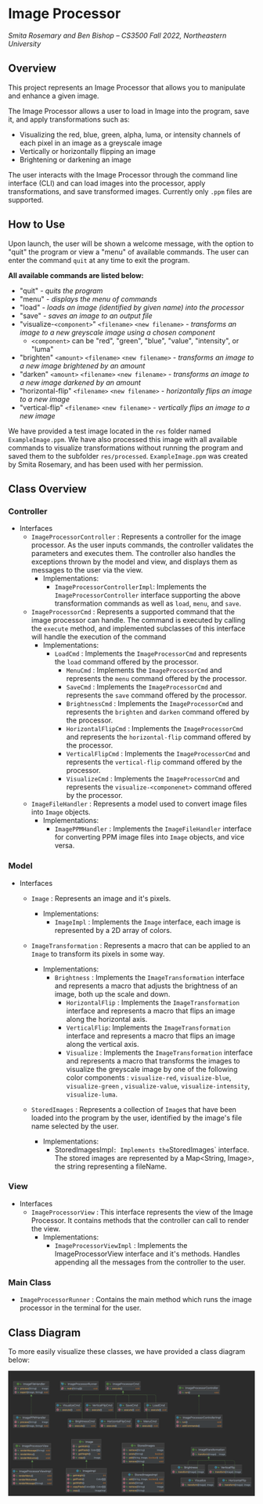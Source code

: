 # Image Processor

_Smita Rosemary and Ben Bishop – CS3500 Fall 2022, Northeastern University_

## Overview

This project represents an Image Processor that allows you to manipulate and enhance a given image.

The Image Processor allows a user to load in Image into the program, save it, and apply
transformations such as:

* Visualizing the red, blue, green, alpha, luma, or intensity channels of each pixel in an image as
  a greyscale
  image
* Vertically or horizontally flipping an image
* Brightening or darkening an image

The user interacts with the Image Processor through the command line interface (CLI) and can load
images into the processor, apply transformations, and save transformed images. Currently only `.ppm`
files are supported.

## How to Use

Upon launch, the user will be shown a welcome message, with the option to "quit" the program or view
a "menu" of available commands. The user can enter the command `quit` at any time to exit the
program.

**All available commands are listed below:**

* "quit" - _quits the program_
* "menu" - _displays the menu of commands_
* "load" <path> <filename> - _loads an image (identified by given name) into the processor_
* "save" <path> <filename> - _saves an image to an output file_
* "visualize-`<component>`" `<filename>` `<new filename>` - _transforms an image to a new greyscale
  image
  using a chosen component_
    * `<component>` can be "red", "green", "blue", "value", "intensity", or "luma"
* "brighten" `<amount>` `<filename>` `<new filename>` - _transforms an image to a new image
  brightened by
  an amount_
* "darken" `<amount>` `<filename>` `<new filename>` - _transforms an image to a new image darkened
  by an
  amount_
* "horizontal-flip" `<filename>` `<new filename>` - _horizontally flips an image to a new image_
* "vertical-flip" `<filename>` `<new filename>` - _vertically flips an image to a new image_

We have provided a test image located in the `res` folder named `ExampleImage.ppm`. We have also
processed this image with all available commands to visualize transformations without running the
program and saved them to the subfolder `res/processed`. `ExampleImage.ppm` was created by Smita
Rosemary, and has been used with her permission.

## Class Overview

### Controller

* Interfaces
    * `ImageProcessorController` : Represents a controller for the image processor. As the user
      inputs
      commands, the controller validates the parameters and executes them. The controller also
      handles
      the exceptions thrown by the model and view, and displays them as messages to the user via the
      view.
        * Implementations:
            * `ImageProcessorControllerImpl`: Implements the `ImageProcessorController` interface
              supporting
              the above transformation commands as well as `load`, `menu`, and `save`.
    * `ImageProcessorCmd` : Represents a supported command that the image processor can handle. The
      command is executed by calling the `execute` method, and implemented subclasses of this
      interface
      will handle the execution of the command
        * Implementations:
            * `LoadCmd` : Implements the `ImageProcessorCmd` and represents the `load` command
              offered by the
              processor.
                * `MenuCmd` : Implements the `ImageProcessorCmd` and represents the `menu` command
                  offered by
                  the
                  processor.
                * `SaveCmd` : Implements the `ImageProcessorCmd` and represents the `save` command
                  offered by
                  the
                  processor.
                * `BrightnessCmd` : Implements the `ImageProcessorCmd` and represents the `brighten`
                  and `darken`
                  command offered by the processor.
                * `HorizontalFlipCmd` : Implements the `ImageProcessorCmd` and represents
                  the `horizontal-flip`
                  command offered by the processor.
                * `VerticalFlipCmd` : Implements the `ImageProcessorCmd` and represents
                  the `vertical-flip` command
                  offered by the processor.
                * `VisualizeCmd` : Implements the `ImageProcessorCmd` and represents
                  the `visualize-<componenet>`
                  command offered by the processor.
    * `ImageFileHandler` :  Represents a model used to convert image files into `Image` objects.
        * Implementations:
            * `ImagePPMHandler` : Implements the `ImageFileHandler` interface for converting PPM
              image files into `Image` objects, and vice versa.

### Model

* Interfaces
    * `Image` : Represents an image and it's pixels.
        * Implementations:
            * `ImageImpl` : Implements the `Image` interface, each image is represented by a 2D
              array of
              colors.
    * `ImageTransformation` : Represents a macro that can be applied to an `Image` to transform its
      pixels in some way.
        * Implementations:
            * `Brightness` : Implements the `ImageTransformation` interface and represents a
              macro that adjusts
              the brightness of an image, both up the scale and down.
                * `HorizontalFlip` : Implements the `ImageTransformation` interface and represents a
                  macro that
                  flips
                  an image along the horizontal axis.
                * `VerticalFlip`: Implements the `ImageTransformation` interface and represents
                  a macro that flips
                  an
                  image along the vertical axis.
                * `Visualize` : Implements the `ImageTransformation` interface and represents a
                  macro that
                  transforms the images to visualize the greyscale image by one of the following
                  color
                  components : `visualize-red`, `visualize-blue`, `visualize-green`
                  , `visualize-value`,
                  `visualize-intensity`, `visualize-luma`.

    * `StoredImages` : Represents a collection of  `Image`s that have been loaded into the program
      by the user, identified by the image's file name selected by the user.
        * Implementations:
            * StoredImagesImpl` : Implements the `StoredImages` interface. The stored images are
              represented
              by a Map<String, Image>, the string representing a fileName.

### View

* Interfaces
    * `ImageProcessorView` : This interface represents the view of the Image Processor. It contains
      methods that the controller can call to render the view.
        * Implementations:
            * `ImageProcessorViewImpl` : Implements the ImageProcessorView interface and it's
              methods. Handles
              appending all the messages from the controller to the user.

### Main Class

* `ImageProcessorRunner` :  Contains the main method which runs the image processor in the terminal
  for the user.

## Class Diagram

To more easily visualize these classes, we have provided a class diagram below:

![Class Diagram](diagram.png)


